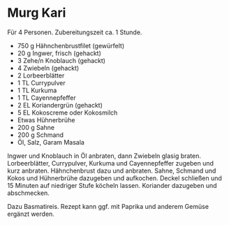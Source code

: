 Murg Kari
=========

Für 4 Personen. Zubereitungszeit ca. 1 Stunde.

* 750 g Hähnchenbrustfilet (gewürfelt)
* 20 g Ingwer, frisch (gehackt)
* 3 Zehe/n Knoblauch (gehackt)
* 4 Zwiebeln (gehackt)
* 2 Lorbeerblätter
* 1 TL Currypulver
* 1 TL Kurkuma
* 1 TL Cayennepfeffer
* 2 EL Koriandergrün (gehackt)
* 5 EL Kokoscreme oder Kokosmilch
* Etwas Hühnerbrühe
* 200 g Sahne
* 200 g Schmand
* Öl, Salz, Garam Masala

Ingwer und Knoblauch in Öl anbraten, dann Zwiebeln glasig braten. Lorbeerblätter, Currypulver, Kurkuma und Cayennepfeffer zugeben und kurz anbraten. Hähnchenbrust dazu und anbraten. Sahne, Schmand und Kokos und Hühnerbrühe dazugeben und aufkochen. Deckel schließen und 15 Minuten auf niedriger Stufe köcheln lassen. Koriander dazugeben und abschmecken.

Dazu Basmatireis. Rezept kann ggf. mit Paprika und anderem Gemüse ergänzt werden.